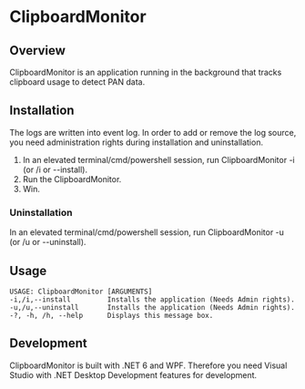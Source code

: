 # ClipboardMonitor

## Overview
ClipboardMonitor is an application running in the background that tracks clipboard usage to detect PAN data.

## Installation
The logs are written into event log. In order to add or remove the log source, you need administration rights during installation and uninstallation.

1. In an elevated terminal/cmd/powershell session, run ClipboardMonitor -i (or /i or --install).
2. Run the ClipboardMonitor.
3. Win.

### Uninstallation
In an elevated terminal/cmd/powershell session, run ClipboardMonitor -u (or /u or --uninstall).

## Usage
```
USAGE: ClipboardMonitor [ARGUMENTS]
-i,/i,--install			Installs the application (Needs Admin rights).
-u,/u,--uninstall		Installs the application (Needs Admin rights).
-?, -h, /h, --help		Displays this message box.
```

## Development
ClipboardMonitor is built with .NET 6 and WPF. Therefore you need Visual Studio with .NET Desktop Development features for development.